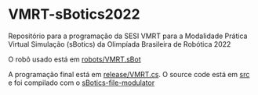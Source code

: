# VMRT-sBotics2022
Repositório para a programação da SESI VMRT para a Modalidade Prática Virtual Simulação (sBotics) da Olimpíada Brasileira de Robótica 2022

O robô usado está em [robots/VMRT.sBot](robots/VMRT.sBot)

A programação final está em [release/VMRT.cs](release/VMRT.cs). O source code está em [src](src) e foi compilado com o [sBotics-file-modulator](https://github.com/ViniciosLugli/sBotics-file-modulator/)
